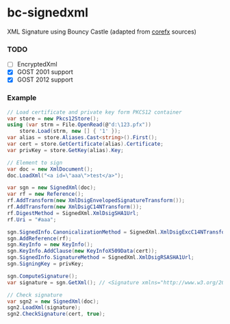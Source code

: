 # bc-signedxml
XML Signature using Bouncy Castle (adapted from [corefx](https://github.com/dotnet/corefx/tree/master/src/System.Security.Cryptography.Xml) sources)

### TODO
- [ ] EncryptedXml
- [x] GOST 2001 support
- [x] GOST 2012 support

### Example

```csharp
// Load certificate and private key form PKCS12 container
var store = new Pkcs12Store();
using (var strm = File.OpenRead(@"d:\123.pfx"))
	store.Load(strm, new [] { '1' });
var alias = store.Aliases.Cast<string>().First();
var cert = store.GetCertificate(alias).Certificate;
var privKey = store.GetKey(alias).Key;

// Element to sign
var doc = new XmlDocument();
doc.LoadXml("<a id=\"aaa\">test</a>");

var sgn = new SignedXml(doc);
var rf = new Reference();
rf.AddTransform(new XmlDsigEnvelopedSignatureTransform());
rf.AddTransform(new XmlDsigC14NTransform());
rf.DigestMethod = SignedXml.XmlDsigSHA1Url;
rf.Uri = "#aaa";

sgn.SignedInfo.CanonicalizationMethod = SignedXml.XmlDsigExcC14NTransformUrl;
sgn.AddReference(rf);
sgn.KeyInfo = new KeyInfo();
sgn.KeyInfo.AddClause(new KeyInfoX509Data(cert));
sgn.SignedInfo.SignatureMethod = SignedXml.XmlDsigRSASHA1Url;
sgn.SigningKey = privKey;

sgn.ComputeSignature();
var signature = sgn.GetXml(); // <Signature xmlns="http://www.w3.org/2000/09/xmldsig#"> ...

// Check signature
var sgn2 = new SignedXml(doc);
sgn2.LoadXml(signature);
sgn2.CheckSignature(cert, true);
```
